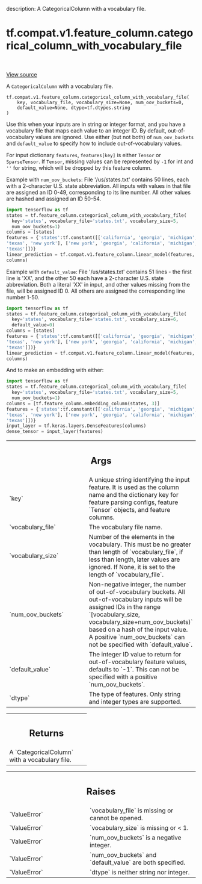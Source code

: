 description: A CategoricalColumn with a vocabulary file.

<div itemscope itemtype="http://developers.google.com/ReferenceObject">
<meta itemprop="name" content="tf.compat.v1.feature_column.categorical_column_with_vocabulary_file" />
<meta itemprop="path" content="Stable" />
</div>

# tf.compat.v1.feature_column.categorical_column_with_vocabulary_file

<!-- Insert buttons and diff -->

<table class="tfo-notebook-buttons tfo-api nocontent" align="left">

</table>

<a target="_blank" href="/code/stable/tensorflow/python/feature_column/feature_column_v2.py">View source</a>



A `CategoricalColumn` with a vocabulary file.

<pre class="devsite-click-to-copy prettyprint lang-py tfo-signature-link">
<code>tf.compat.v1.feature_column.categorical_column_with_vocabulary_file(
    key, vocabulary_file, vocabulary_size=None, num_oov_buckets=0,
    default_value=None, dtype=tf.dtypes.string
)
</code></pre>



<!-- Placeholder for "Used in" -->

Use this when your inputs are in string or integer format, and you have a
vocabulary file that maps each value to an integer ID. By default,
out-of-vocabulary values are ignored. Use either (but not both) of
`num_oov_buckets` and `default_value` to specify how to include
out-of-vocabulary values.

For input dictionary `features`, `features[key]` is either `Tensor` or
`SparseTensor`. If `Tensor`, missing values can be represented by `-1` for int
and `''` for string, which will be dropped by this feature column.

Example with `num_oov_buckets`:
File '/us/states.txt' contains 50 lines, each with a 2-character U.S. state
abbreviation. All inputs with values in that file are assigned an ID 0-49,
corresponding to its line number. All other values are hashed and assigned an
ID 50-54.

```python
import tensorflow as tf
states = tf.feature_column.categorical_column_with_vocabulary_file(
  key='states', vocabulary_file='states.txt', vocabulary_size=5,
  num_oov_buckets=1)
columns = [states]
features = {'states':tf.constant([['california', 'georgia', 'michigan',
'texas', 'new york'], ['new york', 'georgia', 'california', 'michigan',
'texas']])}
linear_prediction = tf.compat.v1.feature_column.linear_model(features,
columns)
```

Example with `default_value`:
File '/us/states.txt' contains 51 lines - the first line is 'XX', and the
other 50 each have a 2-character U.S. state abbreviation. Both a literal 'XX'
in input, and other values missing from the file, will be assigned ID 0. All
others are assigned the corresponding line number 1-50.

```python
import tensorflow as tf
states = tf.feature_column.categorical_column_with_vocabulary_file(
  key='states', vocabulary_file='states.txt', vocabulary_size=6,
  default_value=0)
columns = [states]
features = {'states':tf.constant([['california', 'georgia', 'michigan',
'texas', 'new york'], ['new york', 'georgia', 'california', 'michigan',
'texas']])}
linear_prediction = tf.compat.v1.feature_column.linear_model(features,
columns)
```

And to make an embedding with either:

```python
import tensorflow as tf
states = tf.feature_column.categorical_column_with_vocabulary_file(
  key='states', vocabulary_file='states.txt', vocabulary_size=5,
  num_oov_buckets=1)
columns = [tf.feature_column.embedding_column(states, 3)]
features = {'states':tf.constant([['california', 'georgia', 'michigan',
'texas', 'new york'], ['new york', 'georgia', 'california', 'michigan',
'texas']])}
input_layer = tf.keras.layers.DenseFeatures(columns)
dense_tensor = input_layer(features)
```

<!-- Tabular view -->
 <table class="responsive fixed orange">
<colgroup><col width="214px"><col></colgroup>
<tr><th colspan="2"><h2 class="add-link">Args</h2></th></tr>

<tr>
<td>
`key`
</td>
<td>
A unique string identifying the input feature. It is used as the
column name and the dictionary key for feature parsing configs, feature
`Tensor` objects, and feature columns.
</td>
</tr><tr>
<td>
`vocabulary_file`
</td>
<td>
The vocabulary file name.
</td>
</tr><tr>
<td>
`vocabulary_size`
</td>
<td>
Number of the elements in the vocabulary. This must be no
greater than length of `vocabulary_file`, if less than length, later
values are ignored. If None, it is set to the length of `vocabulary_file`.
</td>
</tr><tr>
<td>
`num_oov_buckets`
</td>
<td>
Non-negative integer, the number of out-of-vocabulary
buckets. All out-of-vocabulary inputs will be assigned IDs in the range
`[vocabulary_size, vocabulary_size+num_oov_buckets)` based on a hash of
the input value. A positive `num_oov_buckets` can not be specified with
`default_value`.
</td>
</tr><tr>
<td>
`default_value`
</td>
<td>
The integer ID value to return for out-of-vocabulary feature
values, defaults to `-1`. This can not be specified with a positive
`num_oov_buckets`.
</td>
</tr><tr>
<td>
`dtype`
</td>
<td>
The type of features. Only string and integer types are supported.
</td>
</tr>
</table>



<!-- Tabular view -->
 <table class="responsive fixed orange">
<colgroup><col width="214px"><col></colgroup>
<tr><th colspan="2"><h2 class="add-link">Returns</h2></th></tr>
<tr class="alt">
<td colspan="2">
A `CategoricalColumn` with a vocabulary file.
</td>
</tr>

</table>



<!-- Tabular view -->
 <table class="responsive fixed orange">
<colgroup><col width="214px"><col></colgroup>
<tr><th colspan="2"><h2 class="add-link">Raises</h2></th></tr>

<tr>
<td>
`ValueError`
</td>
<td>
`vocabulary_file` is missing or cannot be opened.
</td>
</tr><tr>
<td>
`ValueError`
</td>
<td>
`vocabulary_size` is missing or < 1.
</td>
</tr><tr>
<td>
`ValueError`
</td>
<td>
`num_oov_buckets` is a negative integer.
</td>
</tr><tr>
<td>
`ValueError`
</td>
<td>
`num_oov_buckets` and `default_value` are both specified.
</td>
</tr><tr>
<td>
`ValueError`
</td>
<td>
`dtype` is neither string nor integer.
</td>
</tr>
</table>

